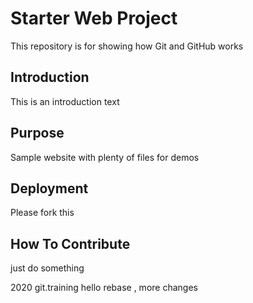 # Starter Web Project

This repository is for showing how Git and GitHub works

## Introduction

This is an introduction text

## Purpose

Sample website with plenty of files for demos

## Deployment
Please fork this
## How To Contribute
just do something

2020 git.training hello rebase , more changes 